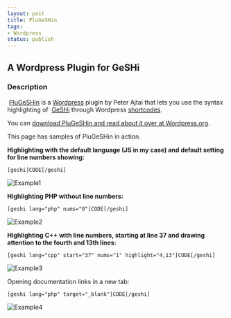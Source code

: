 ```yaml
---
layout: post
title: PluGeSHin
tags:
- Wordpress
status: publish
---
```

<h2>A Wordpress Plugin for GeSHi</h2>
<h3><a name="description"></a>Description</h3>

&nbsp;<a href="http://netlumination.com/blog/plugeshin">PluGeSHin</a> is a <a href="http://wordpress.org/">Wordpress</a> 
plugin by Peter Ajtai that lets you use the syntax highlighting of  <a href="http://qbnz.com/highlighter/">GeSHi</a> 
through Wordpress <a href="http://codex.wordpress.org/Shortcode_API">shortcodes</a>.

You can <a href="http://wordpress.org/extend/plugins/plugeshin/">download PluGeSHin and read about it over at Wordpress.org</a>.

This page has samples of PluGeSHin in action.

<strong>Highlighting with the default language (JS in my case) and default setting for line numbers showing:</strong>

    [geshi]CODE[/geshi]

![Example1](http://img.netlumination.com/plugeshin1.png)

<strong>Highlighting PHP without line numbers:</strong>

    [geshi lang="php" nums="0"]CODE[/geshi]

![Example2](http://img.netlumination.com/plugeshin2.png)

<strong>Highlighting C++ with line numbers, starting at line 37 and drawing attention to the fourth and 13th lines:</strong>

    [geshi lang="cpp" start="37" nums="1" highlight="4,13"]CODE[/geshi]

![Example3](http://img.netlumination.com/plugeshin3.png)

Opening documentation links in a new tab:

    [geshi lang="php" target="_blank"]CODE[/geshi]

![Example4](http://img.netlumination.com/plugeshin4.png)
